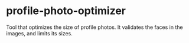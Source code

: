 # profile-photo-optimizer
Tool that optimizes the size of profile photos. It validates the faces in the images, and limits its sizes.
